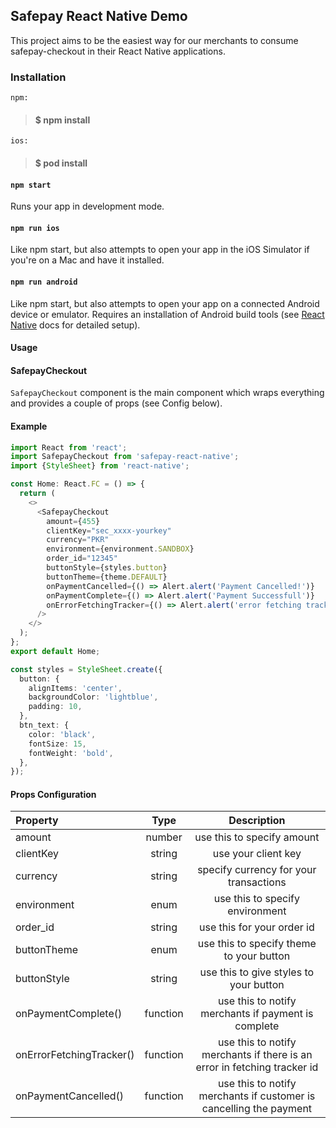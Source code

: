 ## Safepay React Native Demo

This project aims to be the easiest way for our merchants to consume safepay-checkout in their React Native applications.

### Installation

`npm:`

> #### $ npm install

`ios:`

> #### $ pod install

#### `npm start`

Runs your app in development mode.

#### `npm run ios`

Like npm start, but also attempts to open your app in the iOS Simulator if you're on a Mac and have it installed.

#### `npm run android`

Like npm start, but also attempts to open your app on a connected Android device or emulator. Requires an installation of Android build tools (see [React Native](https://reactnative.dev/docs/getting-started) docs for detailed setup).  

#### Usage

#### SafepayCheckout

`SafepayCheckout` component is the main component which wraps everything and provides a couple of props (see Config below).

#### Example

``` ts
import React from 'react';
import SafepayCheckout from 'safepay-react-native';
import {StyleSheet} from 'react-native';

const Home: React.FC = () => {
  return (
    <>
      <SafepayCheckout
        amount={455}
        clientKey="sec_xxxx-yourkey"
        currency="PKR"
        environment={environment.SANDBOX}
        order_id="12345"
        buttonStyle={styles.button}
        buttonTheme={theme.DEFAULT}
        onPaymentCancelled={() => Alert.alert('Payment Cancelled!')}
        onPaymentComplete={() => Alert.alert('Payment Successfull')}
        onErrorFetchingTracker={() => Alert.alert('error fetching tracker id')}
      />
    </>
  );
};
export default Home;

const styles = StyleSheet.create({
  button: {
    alignItems: 'center',
    backgroundColor: 'lightblue',
    padding: 10,
  },
  btn_text: {
    color: 'black',
    fontSize: 15,
    fontWeight: 'bold',
  },
});
```

#### Props Configuration

| Property | Type | Description |
| :---         |     :---:      |          :---: |
| amount       | number         | use this to specify amount    |
| clientKey     | string       | use your client key      |
| currency     | string       | specify currency for your transactions |
| environment     | enum | use this to specify environment  |
| order_id     | string       | use this for your order id  |
| buttonTheme     | enum       | use this to specify theme to your button|
| buttonStyle     | string      | use this to give styles to your button|
| onPaymentComplete() | function | use this to notify merchants if payment is complete |
| onErrorFetchingTracker() | function | use this to notify merchants if there is an error in fetching tracker id|
| onPaymentCancelled() | function | use this to notify merchants if customer is cancelling the payment|
